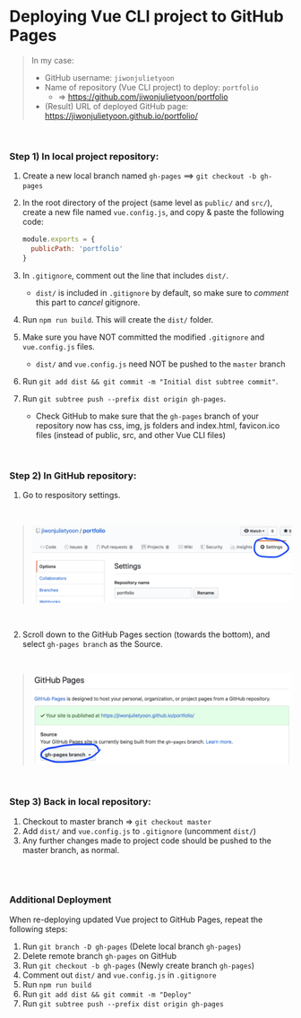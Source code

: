 # Deploying Vue CLI project to GitHub Pages

> In my case:
>
> - GitHub username: `jiwonjulietyoon`
> - Name of repository (Vue CLI project) to deploy: `portfolio`
>   - => <https://github.com/jiwonjulietyoon/portfolio>
> - (Result) URL of deployed GitHub page: <https://jiwonjulietyoon.github.io/portfolio/>

<br>

### Step 1) In local project repository:

1. Create a new local branch named `gh-pages` ==> `git checkout -b gh-pages`

2. In the root directory of the project (same level as `public/` and `src/`), create a new file named `vue.config.js`, and copy & paste the following code:

   ```javascript
   module.exports = {
     publicPath: 'portfolio'
   }
   ```

3. In `.gitignore`, comment out the line that includes `dist/`. 

   - `dist/` is included in `.gitignore` by default, so make sure to *comment* this part to *cancel* gitignore.

4. Run `npm run build`. This will create the `dist/` folder.

5. Make sure you have NOT committed the modified `.gitignore` and `vue.config.js` files.

   - `dist/` and `vue.config.js` need NOT be pushed to the `master` branch

6. Run `git add dist && git commit -m "Initial dist subtree commit"`.

7. Run `git subtree push --prefix dist origin gh-pages`.

   - Check GitHub to make sure that the `gh-pages` branch of your repository now has css, img, js folders and index.html, favicon.ico files (instead of public, src, and other Vue CLI files)

<br>

### Step 2) In GitHub repository:

1. Go to respository settings.

<br>

   >  <img src="./img/deploy_vue_ghpages_1.png" width=500>

<br>

2. Scroll down to the GitHub Pages section (towards the bottom), and select `gh-pages branch` as the Source.

<br>

   >  <img src="./img/deploy_vue_ghpages_2.png" width=500>

<br>

### Step 3) Back in local repository:

1. Checkout to master branch => `git checkout master`
2. Add `dist/` and `vue.config.js` to `.gitignore` (uncomment `dist/`)
3. Any further changes made to project code should be pushed to the master branch, as normal.

<br>

<br>

### Additional Deployment

When re-deploying updated Vue project to GitHub Pages, repeat the following steps:
1. Run `git branch -D gh-pages` (Delete local branch `gh-pages`)
2. Delete remote branch `gh-pages` on GitHub
3. Run `git checkout -b gh-pages` (Newly create branch `gh-pages`)
4. Comment out `dist/` and `vue.config.js` in `.gitignore`
5. Run `npm run build`
6. Run `git add dist && git commit -m "Deploy"`
7. Run `git subtree push --prefix dist origin gh-pages`

